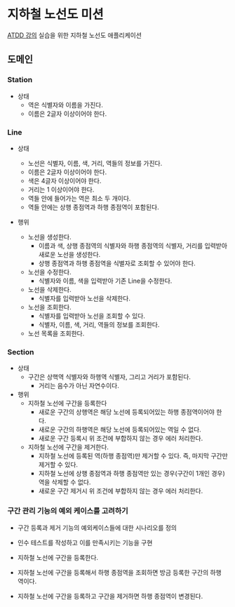 # 지하철 노선도 미션
[ATDD 강의](https://edu.nextstep.camp/c/R89PYi5H) 실습을 위한 지하철 노선도 애플리케이션


## 도메인

### Station

- 상태
  - 역은 식별자와 이름을 가진다.
  - 이름은 2글자 이상이어야 한다.

### Line

- 상태
  - 노선은 식별자, 이름, 색, 거리, 역들의 정보를 가진다.
  - 이름은 2글자 이상이어야 한다.
  - 색은 4글자 이상이어야 한다.
  - 거리는 1 이상이어야 한다.
  - 역들 안에 들어가는 역은 최소 두 개이다.
  - 역들 안에는 상행 종점역과 하행 종점역이 포함된다.

- 행위
  - 노선을 생성한다.
    - 이름과 색, 상행 종점역의 식별자와 하행 종점역의 식별자, 거리를 입력받아 새로운 노선을 생성한다.
    - 상행 종점역과 하행 종점역을 식별자로 조회할 수 있어야 한다.
  - 노선을 수정한다.
    - 식별자와 이름, 색을 입력받아 기존 Line을 수정한다.
  - 노선을 삭제한다.
    - 식별자를 입력받아 노선을 삭제한다.
  - 노선을 조회한다.
      - 식별자를 입력받아 노선을 조회할 수 있다.
      - 식별자, 이름, 색, 거리, 역들의 정보를 조회한다.
  - 노선 목록을 조회한다.

### Section
  - 상태
    - 구간은 상핵역 식별자와 하행역 식별자, 그리고 거리가 포함된다.
      - 거리는 음수가 아닌 자연수이다.
  - 행위
    - 지하철 노선에 구간을 등록한다
      - 새로운 구간의 상행역은 해당 노선에 등록되어있는 하행 종점역이어야 한다.
      - 새로운 구간의 하행역은 해당 노선에 등록되어있는 역일 수 없다.
      - 새로운 구간 등록시 위 조건에 부합하지 않는 경우 에러 처리한다.
    - 지하철 노선에 구간을 제거한다.
      - 지하철 노선에 등록된 역(하행 종점역)만 제거할 수 있다. 즉, 마지막 구간만 제거할 수 있다.
      - 지하철 노선에 상행 종점역과 하행 종점역만 있는 경우(구간이 1개인 경우) 역을 삭제할 수 없다.
      - 새로운 구간 제거시 위 조건에 부합하지 않는 경우 에러 처리한다.

### 구간 관리 기능의 예외 케이스를 고려하기
- 구간 등록과 제거 기능의 예외케이스들에 대한 시나리오를 정의
- 인수 테스트를 작성하고 이를 만족시키는 기능을 구현

- 지하철 노선에 구간을 등록한다.
- 지하철 노선에 구간을 등록해서 하행 종점역을 조회하면 방금 등록한 구간의 하행 역이다.
- 지하철 노선에 구간을 등록하고 구간을 제거하면 하행 종점역이 변경된다.
